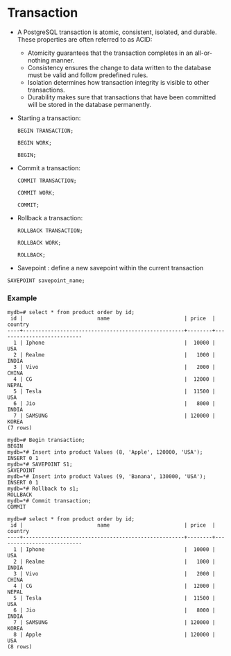 # Transaction

- A PostgreSQL transaction is atomic, consistent, isolated, and durable. These properties are often referred to as ACID:

  - Atomicity guarantees that the transaction completes in an all-or-nothing manner.
  - Consistency ensures the change to data written to the database must be valid and follow predefined rules.
  - Isolation determines how transaction integrity is visible to other transactions.
  - Durability makes sure that transactions that have been committed will be stored in the database permanently.

- Starting a transaction:

  ```
  BEGIN TRANSACTION;
  ```

  ```
  BEGIN WORK;
  ```

  ```
  BEGIN;
  ```

- Commit a transaction:

  ```
  COMMIT TRANSACTION;
  ```

  ```
  COMMIT WORK;
  ```

  ```
  COMMIT;
  ```

- Rollback a transaction:

  ```
  ROLLBACK TRANSACTION;
  ```

  ```
  ROLLBACK WORK;
  ```

  ```
  ROLLBACK;
  ```

- Savepoint : define a new savepoint within the current transaction

```
SAVEPOINT savepoint_name;
```

### Example
```
mydb=# select * from product order by id;
 id |                        name                        | price  |          country          
----+----------------------------------------------------+--------+---------------------------
  1 | Iphone                                             |  10000 | USA                      
  2 | Realme                                             |   1000 | INDIA                    
  3 | Vivo                                               |   2000 | CHINA                    
  4 | CG                                                 |  12000 | NEPAL                    
  5 | Tesla                                              |  11500 | USA                      
  6 | Jio                                                |   8000 | INDIA                    
  7 | SAMSUNG                                            | 120000 | KOREA                    
(7 rows)

mydb=# Begin transaction;
BEGIN
mydb=*# Insert into product Values (8, 'Apple', 120000, 'USA');
INSERT 0 1
mydb=*# SAVEPOINT S1;
SAVEPOINT
mydb=*# Insert into product Values (9, 'Banana', 130000, 'USA');
INSERT 0 1
mydb=*# Rollback to s1;
ROLLBACK
mydb=*# Commit transaction;
COMMIT

mydb=# select * from product order by id;
 id |                        name                        | price  |          country          
----+----------------------------------------------------+--------+---------------------------
  1 | Iphone                                             |  10000 | USA                      
  2 | Realme                                             |   1000 | INDIA                    
  3 | Vivo                                               |   2000 | CHINA                    
  4 | CG                                                 |  12000 | NEPAL                    
  5 | Tesla                                              |  11500 | USA                      
  6 | Jio                                                |   8000 | INDIA                    
  7 | SAMSUNG                                            | 120000 | KOREA                    
  8 | Apple                                              | 120000 | USA                      
(8 rows)

```